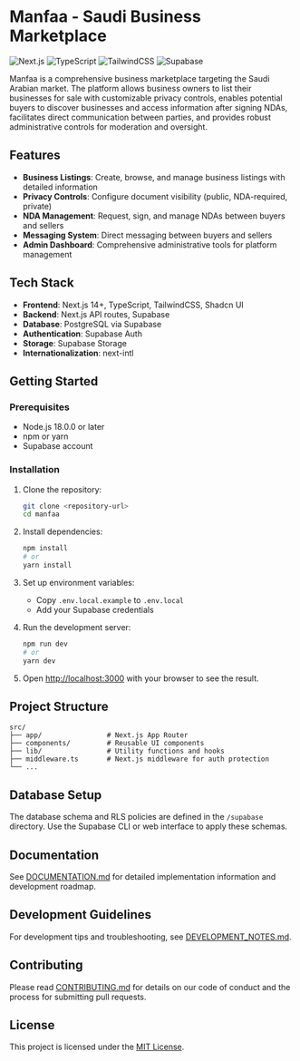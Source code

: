 # Manfaa - Saudi Business Marketplace

![Next.js](https://img.shields.io/badge/Next.js-14-black?style=flat&logo=next.js)
![TypeScript](https://img.shields.io/badge/TypeScript-5.0-blue?style=flat&logo=typescript)
![TailwindCSS](https://img.shields.io/badge/TailwindCSS-3.0-38B2AC?style=flat&logo=tailwind-css)
![Supabase](https://img.shields.io/badge/Supabase-Database-3ECF8E?style=flat&logo=supabase)

Manfaa is a comprehensive business marketplace targeting the Saudi Arabian market. The platform allows business owners to list their businesses for sale with customizable privacy controls, enables potential buyers to discover businesses and access information after signing NDAs, facilitates direct communication between parties, and provides robust administrative controls for moderation and oversight.

## Features

- **Business Listings**: Create, browse, and manage business listings with detailed information
- **Privacy Controls**: Configure document visibility (public, NDA-required, private)
- **NDA Management**: Request, sign, and manage NDAs between buyers and sellers
- **Messaging System**: Direct messaging between buyers and sellers
- **Admin Dashboard**: Comprehensive administrative tools for platform management

## Tech Stack

- **Frontend**: Next.js 14+, TypeScript, TailwindCSS, Shadcn UI
- **Backend**: Next.js API routes, Supabase
- **Database**: PostgreSQL via Supabase
- **Authentication**: Supabase Auth
- **Storage**: Supabase Storage
- **Internationalization**: next-intl

## Getting Started

### Prerequisites

- Node.js 18.0.0 or later
- npm or yarn
- Supabase account

### Installation

1. Clone the repository:
   ```bash
   git clone <repository-url>
   cd manfaa
   ```

2. Install dependencies:
   ```bash
   npm install
   # or
   yarn install
   ```

3. Set up environment variables:
   - Copy `.env.local.example` to `.env.local`
   - Add your Supabase credentials

4. Run the development server:
   ```bash
   npm run dev
   # or
   yarn dev
   ```

5. Open [http://localhost:3000](http://localhost:3000) with your browser to see the result.

## Project Structure

```
src/
├── app/                # Next.js App Router
├── components/         # Reusable UI components
├── lib/                # Utility functions and hooks
├── middleware.ts       # Next.js middleware for auth protection
└── ...
```

## Database Setup

The database schema and RLS policies are defined in the `/supabase` directory. Use the Supabase CLI or web interface to apply these schemas.

## Documentation

See [DOCUMENTATION.md](DOCUMENTATION.md) for detailed implementation information and development roadmap.

## Development Guidelines

For development tips and troubleshooting, see [DEVELOPMENT_NOTES.md](DEVELOPMENT_NOTES.md).

## Contributing

Please read [CONTRIBUTING.md](CONTRIBUTING.md) for details on our code of conduct and the process for submitting pull requests.

## License

This project is licensed under the [MIT License](LICENSE). 
